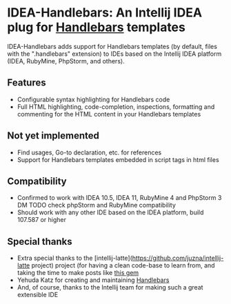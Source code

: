 # IDEA-Handlebars:  An Intellij IDEA plug for [Handlebars](http://handlebarsjs.com/) templates

IDEA-Handlebars adds support for Handlebars templates (by default, files with the ".handlebars" extension) to IDEs based
on the Intellij IDEA platform (IDEA, RubyMine, PhpStorm, and others).

## Features
* Configurable syntax highlighting for Handlebars code
* Full HTML highlighting, code-completion, inspections, formatting and commenting for the HTML content in your Handlebars templates

## Not yet implemented
* Find usages, Go-to declaration, etc. for references
* Support for Handlebars templates embedded in script tags in html files

## Compatibility
* Confirmed to work with IDEA 10.5, IDEA 11, RubyMine 4 and PhpStorm 3 DM TODO check phpStorm and RubyMine compatibility
* Should work with any other IDE based on the IDEA platform, build 107.587 or higher


## Special thanks
* Extra special thanks to the [intellij-latte](https://github.com/juzna/intellij-latte project) project
(for having a clean code-base to learn from, and taking the time to make posts like [this gem](http://devnet.jetbrains.net/message/5450284?tstart=0)
* Yehuda Katz for creating and maintaining [Handlebars](http://handlebarsjs.com/)
* And, of course, thanks to the Intellij team for making such a great extensible IDE